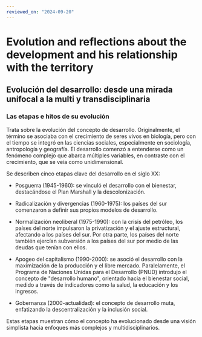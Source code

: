 ```yaml
---
reviewed_on: "2024-09-20"
---
```


# Evolution and reflections about the development and his relationship with the territory

## Evolución del desarrollo: desde una mirada unifocal a la multi y transdisciplinaria

### Las etapas e hitos de su evolución

Trata sobre la evolución del concepto de desarrollo. Originalmente, el término se asociaba con el crecimiento de seres vivos en biología, pero con el tiempo se integró en las ciencias sociales, especialmente en sociología, antropología y geografía. El desarrollo comenzó a entenderse como un fenómeno complejo que abarca múltiples variables, en contraste con el crecimiento, que se veía como unidimensional.

Se describen cinco etapas clave del desarrollo en el siglo XX:

- Posguerra ($1945$-$1960$): se vinculó el desarrollo con el bienestar, destacándose el Plan Marshall y la descolonización.

- Radicalización y divergencias ($1960$-$1975$): los países del sur comenzaron a definir sus propios modelos de desarrollo.

- Normalización neoliberal ($1975$-$1990$): con la crisis del petróleo, los países del norte impulsaron la privatización y el ajuste estructural, afectando a los países del sur. Por otra parte, los países del norte también ejercían subversión a los países del sur por medio de las deudas que tenían con ellos.

- Apogeo del capitalismo ($1990$-$2000$): se asoció el desarrollo con la maximización de la producción y el libre mercado. Paralelamente, el Programa de Naciones Unidas para el Desarrollo (PNUD) introdujo el concepto de "desarrollo humano", orientado hacia el bienestar social, medido a través de indicadores como la salud, la educación y los ingresos.

- Gobernanza ($2000$-actualidad): el concepto de desarrollo muta, enfatizando la descentralización y la inclusión social.

Estas etapas muestran cómo el concepto ha evolucionado desde una visión simplista hacia enfoques más complejos y multidisciplinarios​.
